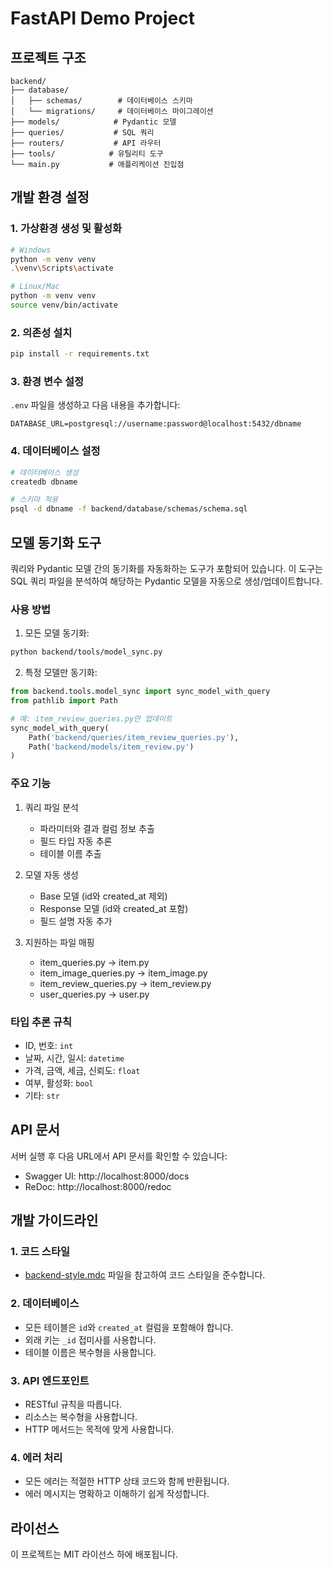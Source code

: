# FastAPI Demo Project

## 프로젝트 구조
```
backend/
├── database/
│   ├── schemas/        # 데이터베이스 스키마
│   └── migrations/     # 데이터베이스 마이그레이션
├── models/            # Pydantic 모델
├── queries/           # SQL 쿼리
├── routers/           # API 라우터
├── tools/            # 유틸리티 도구
└── main.py           # 애플리케이션 진입점
```

## 개발 환경 설정

### 1. 가상환경 생성 및 활성화
```bash
# Windows
python -m venv venv
.\venv\Scripts\activate

# Linux/Mac
python -m venv venv
source venv/bin/activate
```

### 2. 의존성 설치
```bash
pip install -r requirements.txt
```

### 3. 환경 변수 설정
`.env` 파일을 생성하고 다음 내용을 추가합니다:
```env
DATABASE_URL=postgresql://username:password@localhost:5432/dbname
```

### 4. 데이터베이스 설정
```bash
# 데이터베이스 생성
createdb dbname

# 스키마 적용
psql -d dbname -f backend/database/schemas/schema.sql
```

## 모델 동기화 도구

쿼리와 Pydantic 모델 간의 동기화를 자동화하는 도구가 포함되어 있습니다. 이 도구는 SQL 쿼리 파일을 분석하여 해당하는 Pydantic 모델을 자동으로 생성/업데이트합니다.

### 사용 방법

1. 모든 모델 동기화:
```bash
python backend/tools/model_sync.py
```

2. 특정 모델만 동기화:
```python
from backend.tools.model_sync import sync_model_with_query
from pathlib import Path

# 예: item_review_queries.py만 업데이트
sync_model_with_query(
    Path('backend/queries/item_review_queries.py'),
    Path('backend/models/item_review.py')
)
```

### 주요 기능

1. 쿼리 파일 분석
   - 파라미터와 결과 컬럼 정보 추출
   - 필드 타입 자동 추론
   - 테이블 이름 추출

2. 모델 자동 생성
   - Base 모델 (id와 created_at 제외)
   - Response 모델 (id와 created_at 포함)
   - 필드 설명 자동 추가

3. 지원하는 파일 매핑
   - item_queries.py → item.py
   - item_image_queries.py → item_image.py
   - item_review_queries.py → item_review.py
   - user_queries.py → user.py

### 타입 추론 규칙

- ID, 번호: `int`
- 날짜, 시간, 일시: `datetime`
- 가격, 금액, 세금, 신뢰도: `float`
- 여부, 활성화: `bool`
- 기타: `str`

## API 문서

서버 실행 후 다음 URL에서 API 문서를 확인할 수 있습니다:
- Swagger UI: http://localhost:8000/docs
- ReDoc: http://localhost:8000/redoc

## 개발 가이드라인

### 1. 코드 스타일
- [backend-style.mdc](./backend-style.mdc) 파일을 참고하여 코드 스타일을 준수합니다.

### 2. 데이터베이스
- 모든 테이블은 `id`와 `created_at` 컬럼을 포함해야 합니다.
- 외래 키는 `_id` 접미사를 사용합니다.
- 테이블 이름은 복수형을 사용합니다.

### 3. API 엔드포인트
- RESTful 규칙을 따릅니다.
- 리소스는 복수형을 사용합니다.
- HTTP 메서드는 목적에 맞게 사용합니다.

### 4. 에러 처리
- 모든 에러는 적절한 HTTP 상태 코드와 함께 반환됩니다.
- 에러 메시지는 명확하고 이해하기 쉽게 작성합니다.

## 라이선스

이 프로젝트는 MIT 라이선스 하에 배포됩니다. 
